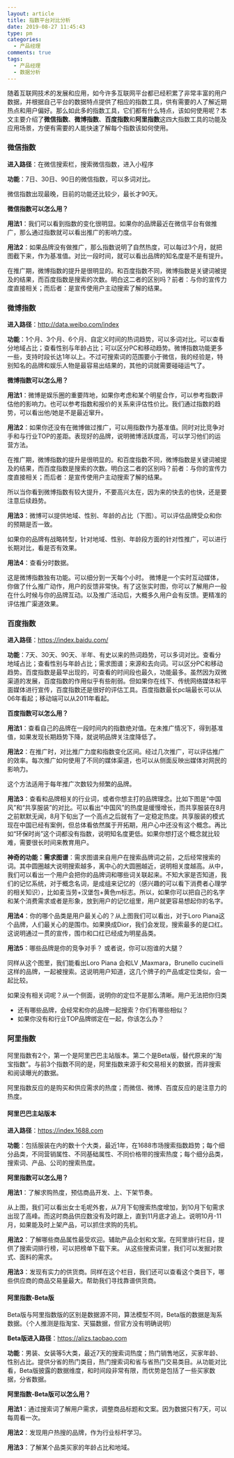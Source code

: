 ```yaml
---
layout: article
title: 指数平台对比分析
date: 2019-08-27 11:45:43
type: pm
categories: 
  - 产品经理
comments: true
tags: 
  - 产品经理
  - 数据分析
---
```


随着互联网技术的发展和应用，如今许多互联网平台都已经积累了非常丰富的用户数据，并根据自己平台的数据特点提供了相应的指数工具，供有需要的人了解近期热点和用户偏好。那么如此多的指数工具，它们都有什么特点，该如何使用呢？本文主要介绍了**微信指数**、**微博指数**、**百度指数**和**阿里指数**这四大指数工具的功能及应用场景，方便有需要的人能快速了解每个指数该如何使用。

<!-- more -->



### 微信指数

**进入路径**：在微信搜索栏，搜索微信指数，进入小程序 

**功能**：7日、30日、90日的微信指数，可以多词对比。 

微信指数出现最晚，目前的功能还比较少，最长才90天。 

**微信指数可以怎么用？**

**用法1**：我们可以看到指数的变化很明显。如果你的品牌最近在微信平台有做推广，那么通过指数就可以看出推广的影响力度。 



**用法2**：如果品牌没有做推广，那么指数说明了自然热度，可以每过3个月，就把图截下来，作为基准值。对比一段时间，就可以看出品牌的知名度是不是有提升。 



在推广期，微博指数的提升是很明显的。和百度指数不同，微博指数是关键词被提及的结果，而百度指数是搜索的次数。明白这二者的区别吗？前者：与你的宣传力度直接相关；而后者：是宣传使用户主动搜索了解的结果。 



### 微博指数

**进入路径**：http://data.weibo.com/index 

**功能**：1个月、3个月、6个月、自定义时间的热词趋势，可以多词对比。可以查看分地域占比；查看性别与年龄占比；可以区分PC和移动趋势。微博指数功能更多一些，支持时段长达1年以上。不过可搜索词的范围要小于微信，我的经验是，特别知名的品牌和娱乐人物是最容易出结果的，其他的词就需要碰碰运气了。 



**微博指数可以怎么用？**

**用法1**：微博是娱乐圈的重要阵地，如果你考虑和某个明星合作，可以参考指数评估他的影响力。也可以参考指数和报价的关系来评估性价比。我们通过指数的趋势，可以看出他/她是不是最近窜升。 



**用法2**：如果你还没有在微博做过推广，可以用指数作为基准值。同时对比竞争对手和与行业TOP的差距。表现好的品牌，说明微博活跃度高，可以学习他们的运营方法。 

在推广期，微博指数的提升是很明显的。和百度指数不同，微博指数是关键词被提及的结果，而百度指数是搜索的次数。明白这二者的区别吗？前者：与你的宣传力度直接相关；而后者：是宣传使用户主动搜索了解的结果。 

所以当你看到微博指数有较大提升，不要高兴太在，因为来的快去的也快，还是要注意后续趋势。 



**用法3**：微博可以提供地域、性别、年龄的占比（下图）。可以评估品牌受众和你的预期是否一致。 

如果你的品牌有战略转型，针对地域、性别、年龄段方面的针对性推广，可以进行长期对比，看是否有效果。 



**用法4**：查看分时数据。 

这是微博指数独有功能。可以细分到一天每个小时。 微博是一个实时互动媒体，你做了什么推广动作，用户的反馈非常快。有了这张实时图，你可以了解用户一般在什么时候与你的品牌互动。以及推广活动后，大概多久用户会有反馈。更精准的评估推广渠道效果。 



### 百度指数

**进入路径**：https://index.baidu.com/ 

**功能**：7天、30天、90天、半年、有史以来的热词趋势，可以多词对比。查看分地域占比；查看性别与年龄占比；需求图谱；来源和去向词。可以区分PC和移动趋势。百度指数是最早出现的，可查看的时间段也最久，功能最多。虽然因为双微渠道的发展，百度指数的作用似乎有些削弱。但如果你在线下、传统网络媒体和平面媒体进行宣传，百度指数还是很好的评估工具。百度指数最长pc端最长可以从06年看起；移动端可以从2011年看起。 



**百度指数可以怎么用？**

**用法1**：查看自己的品牌在一段时间内的指数绝对值。在未推广情况下，得到基准值，如果发现长期趋势下降，就说明品牌关注度降低了。 



**用法2**：在推广时，对比推广力度和指数变化区间。经过几次推广，可以评估推广的效率。每次推广如何使用了不同的媒体渠道，也可以从侧面反映出媒体对网民的影响力。 

这个方法适用于每年推广次数较为频繁的品牌。 



**用法3**：查看和品牌相关的行业词，或者你想主打的品牌理念。比如下图是“中国风”和“共享服装”的对比。可以看出“中国风”的热度是缓慢增长，而共享服装在8月之前默默无闻，8月下旬出了一个高点之后就有了一定稳定热度。共享服装的模式现在中国已经有案例，但总体看依然属于开拓期，用户心中还没有这个概念。再比如“环保时尚”这个词都没有指数，说明知名度更低。如果你想打这个概念就比较难，需要很长时间来教育用户。 



**神奇的功能：需求图谱**：需求图谱来自用户在搜索品牌词之前，之后经常搜索的词。其中圆圈越大说明搜索越多，离中心的大圆圈越近，说明相关度越高。从中，我们可以看出一个用户会把你的品牌词和哪些词关联起来。不知大家是否知道，我们的记忆系统，对于概念名词，是成组来记忆的（感兴趣的可以看下消费者心理学的相关知识），比如麦当劳+汉堡包+黄色m标志。所以，如果你可以把自己的名字和某个消费需求或者是形象，放到用户的记忆组里，用户就更容易想起你的名字。 



**用法4**：你的哪个品类是用户最关心的？从上图我们可以看出，对于Loro Piana这个品牌，人们最关心的是围巾。如果换成Dior，我们会发现，搜索最多的是口红。这说明通过一贯的宣传，围巾和口红已经成为明星品类。 



**用法5**：哪些品牌是你的竞争对手？ 或者说，你可以抱谁的大腿？ 

同样从这个图里，我们能看出Loro Piana 会和LV ,Maxmara，Brunello cucinelli这样的品牌，一起被搜索。这说明用户知道，这几个牌子的产品或定位类似，会一起比较。 

如果没有相关词呢？从一个侧面，说明你的定位不是那么清晰。用户无法把你归类 

- 还有哪些品牌，会经常和你的品牌一起搜索？你们有哪些相似？ 
- 如果你没有和行业TOP品牌绑定在一起，你该怎么办？ 



### 阿里指数

阿里指数有2个，第一个是阿里巴巴主站版本。第二个是Beta版，替代原来的“淘宝指数”。与前3个指数不同的是，阿里指数来源于和交易相关的数据，而非搜索和阅读曝光的数据。 

阿里指数反应的是购买和供应需求的热度；而微信、微博、百度反应的是注意力的热度。



#### 阿里巴巴主站版本

**进入路径**：https://index.1688.com 

**功能**：包括服装在内的数十个大类，最近1年，在1688市场搜索指数趋势；每个细分品类，不同营销属性、不同基础属性、不同价格带的搜索热度；每个细分品类，搜索词、产品、公司的搜索热度。 



**阿里指数可以怎么用？**

**用法1**：了解求购热度，预估商品开发、上、下架节奏。 

从上图，我们可以看出女士毛呢外套，从7月下旬搜索热度增加，到10月下旬需求出现了高峰。而这时商品供应数没有及时跟上，直到11月底才追上。说明10月-11月，如果能及时上架产品，可以抓住求购的先机。 



**用法2**：了解哪些商品属性最受欢迎。辅助产品企划和文案。在阿里排行栏目，提供了搜索词排行榜，可以把榜单下载下来。 从这些搜索词里，我们可以发掘对款式、面料的需求。 



**用法3**：发现有实力的供货商。同样在这个栏目，我们还可以查看这个类目下，哪些供应商的商品交易量最大。帮助我们寻找靠谱供货商。 



#### 阿里指数-Beta版

Beta版与阿里指数版的区别是数据源不同，算法模型不同，Beta版的数据是淘系数据。（个人推测是指淘宝、天猫数据，但官方没有明确说明） 

**Beta版进入路径**：https://alizs.taobao.com 

**功能**：男装、女装等5大类，最近7天的搜索词热度；热门销售地区，买家年龄、性别占比。提供分省的热门类目，热门搜索词和省与省热门交易类目。从功能对比看，Beta版披露的数据维度，和时间段非常有限，而优势是包括了一些买家数据，分省数据。 



**阿里指数-Beta版可以怎么用？**

**用法1**：通过搜索词了解用户需求，调整商品标题和文案。因为数据只有7天，可以每周看一次。 

**用法2**：发现用户热搜的品牌，作为行业标杆学习。 

**用法3**：了解某个品类买家的年龄占比和地域。 